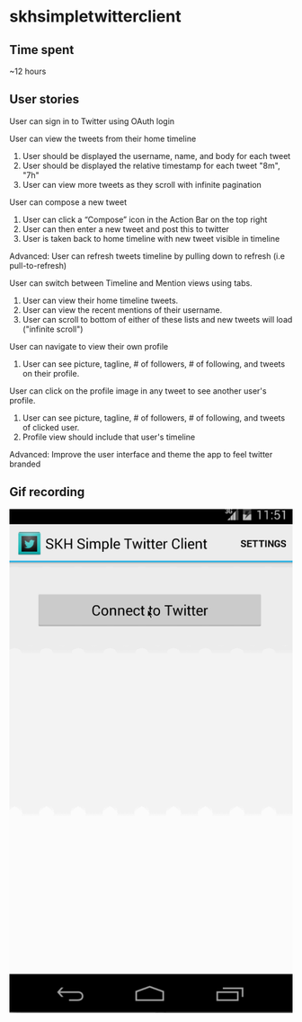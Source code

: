 skhsimpletwitterclient
======================

## Time spent
~12 hours

## User stories

User can sign in to Twitter using OAuth login

User can view the tweets from their home timeline

1. User should be displayed the username, name, and body for each tweet
1. User should be displayed the relative timestamp for each tweet "8m", "7h"
1. User can view more tweets as they scroll with infinite pagination

User can compose a new tweet

1. User can click a “Compose” icon in the Action Bar on the top right
1. User can then enter a new tweet and post this to twitter
1. User is taken back to home timeline with new tweet visible in timeline

Advanced: User can refresh tweets timeline by pulling down to refresh (i.e pull-to-refresh)

User can switch between Timeline and Mention views using tabs.

1. User can view their home timeline tweets.
1. User can view the recent mentions of their username.
1. User can scroll to bottom of either of these lists and new tweets will load ("infinite scroll")

User can navigate to view their own profile

1. User can see picture, tagline, # of followers, # of following, and tweets on their profile.

User can click on the profile image in any tweet to see another user's profile.
1. User can see picture, tagline, # of followers, # of following, and tweets of clicked user.
1. Profile view should include that user's timeline

Advanced: Improve the user interface and theme the app to feel twitter branded

## Gif recording

![gif recording](simple-twitter-client-1.1-recording.gif)

